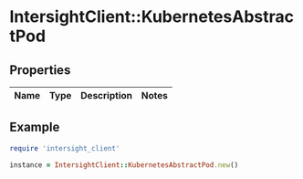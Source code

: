 # IntersightClient::KubernetesAbstractPod

## Properties

| Name | Type | Description | Notes |
| ---- | ---- | ----------- | ----- |

## Example

```ruby
require 'intersight_client'

instance = IntersightClient::KubernetesAbstractPod.new()
```

